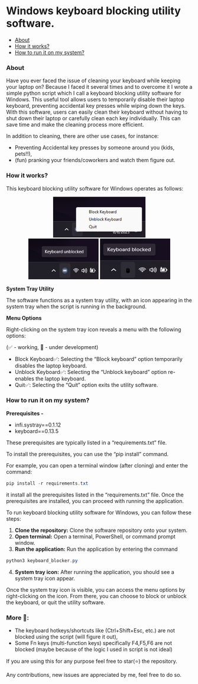# Windows keyboard blocking utility software.

- [About](#about)
- [How it works?](#how-it-works)
- [How to run it on my system?](#how-to-run-it-on-my-system)

### About

Have you ever faced the issue of cleaning your keyboard while keeping your laptop on? Because I faced it several times and to overcome it I wrote a simple python script which I call a keyboard blocking utility software for Windows. This useful tool allows users to temporarily disable their laptop keyboard, preventing accidental key presses while wiping down the keys. With this software, users can easily clean their keyboard without having to shut down their laptop or carefully clean each key individually. This can save time and make the cleaning process more efficient.

In addition to cleaning, there are other use cases, for instance:
- Preventing Accidental key presses by someone around you (kids, pets!!),
- (fun) pranking your friends/coworkers and watch them figure out. 

### How it works?

This keyboard blocking utility software for Windows operates as follows:

<p align="center">
    <img src="img/menu_options.png" width="250" height="110" center><br>
    <img src="img/keyboard_unblocked_status.png" width="190" height="110">
    <img src="img/keyboard_blocked_status.png" width="190" height="110">
</p>

**System Tray Utility**

The software functions as a system tray utility, with an icon appearing in the system tray when the script is running in the background.

**Menu Options**

Right-clicking on the system tray icon reveals a menu with the following options:

(✅ - working, 🚧 - under development) 
-  Block Keyboard✅: Selecting the “Block keyboard” option temporarily disables the laptop keyboard.
-  Unblock Keyboard✅: Selecting the “Unblock keyboard” option re-enables the laptop keyboard.
-  Quit✅: Selecting the “Quit” option exits the utility software.

### How to run it on my system?

**Prerequisites -**
- infi.systray==0.1.12
- keyboard==0.13.5

These prerequisites are typically listed in a “requirements.txt” file.

To install the prerequisites, you can use the “pip install” command. 

For example, you can open a terminal window (after cloning) and enter the command:
```powershell
pip install -r requirements.txt
```

it install all the prerequisites listed in the “requirements.txt” file. Once the prerequisites are installed, you can proceed with running the application.

To run keyboard blocking utility software for Windows, you can follow these steps:

1. **Clone the repository:** Clone the software repository onto your system.
2. **Open terminal:** Open a terminal, PowerShell, or command prompt window.
3. **Run the application:** Run the application by entering the command 
```powershell
python3 keyboard_blocker.py
```

4. **System tray icon:** After running the application, you should see a system tray icon appear.

Once the system tray icon is visible, you can access the menu options by right-clicking on the icon. From there, you can choose to block or unblock the keyboard, or quit the utility software.

### More 🚧:
- The keyboard hotkeys/shortcuts like (Ctrl+Shift+Esc, etc.) are not blocked using the script (will figure it out),
- Some Fn keys (multi-function keys) specifically F4,F5,F6 are not blocked (maybe because of the logic I used in script is not ideal)

If you are using this for any purpose feel free to star(⭐) the repository.

Any contributions, new issues are appreciated by me, feel free to do so.
